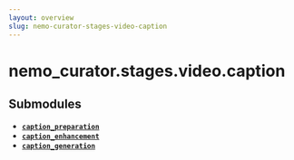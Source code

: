 ```yaml
---
layout: overview
slug: nemo-curator-stages-video-caption
---
```


# nemo_curator.stages.video.caption



## Submodules

- **[`caption_preparation`](nemo-curator-stages-video-caption-caption-preparation)**
- **[`caption_enhancement`](nemo-curator-stages-video-caption-caption-enhancement)**
- **[`caption_generation`](nemo-curator-stages-video-caption-caption-generation)**
